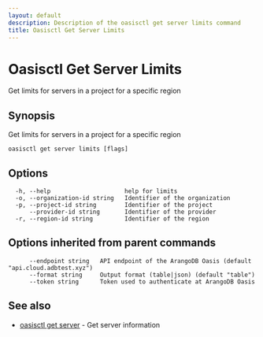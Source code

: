 ```yaml
---
layout: default
description: Description of the oasisctl get server limits command
title: Oasisctl Get Server Limits
---
```

# Oasisctl Get Server Limits

Get limits for servers in a project for a specific region

## Synopsis

Get limits for servers in a project for a specific region

```
oasisctl get server limits [flags]
```

## Options

```
  -h, --help                     help for limits
  -o, --organization-id string   Identifier of the organization
  -p, --project-id string        Identifier of the project
      --provider-id string       Identifier of the provider
  -r, --region-id string         Identifier of the region
```

## Options inherited from parent commands

```
      --endpoint string   API endpoint of the ArangoDB Oasis (default "api.cloud.adbtest.xyz")
      --format string     Output format (table|json) (default "table")
      --token string      Token used to authenticate at ArangoDB Oasis
```

## See also

* [oasisctl get server](oasisctl-get-server.html)	 - Get server information

